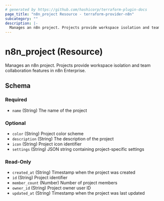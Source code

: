 ```yaml
---
# generated by https://github.com/hashicorp/terraform-plugin-docs
page_title: "n8n_project Resource - terraform-provider-n8n"
subcategory: ""
description: |-
  Manages an n8n project. Projects provide workspace isolation and team collaboration features in n8n Enterprise.
---
```


# n8n_project (Resource)

Manages an n8n project. Projects provide workspace isolation and team collaboration features in n8n Enterprise.



<!-- schema generated by tfplugindocs -->
## Schema

### Required

- `name` (String) The name of the project

### Optional

- `color` (String) Project color scheme
- `description` (String) The description of the project
- `icon` (String) Project icon identifier
- `settings` (String) JSON string containing project-specific settings

### Read-Only

- `created_at` (String) Timestamp when the project was created
- `id` (String) Project identifier
- `member_count` (Number) Number of project members
- `owner_id` (String) Project owner user ID
- `updated_at` (String) Timestamp when the project was last updated
